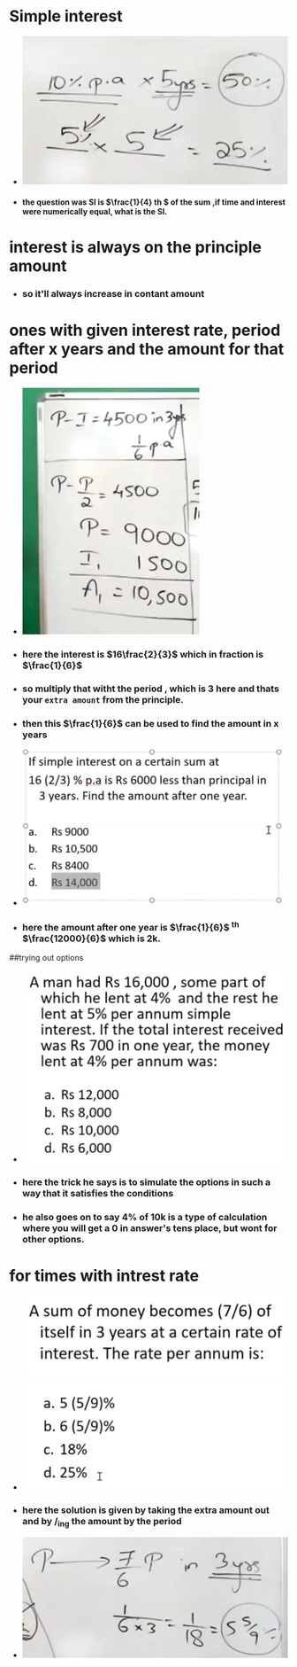 # Simple interest
- ![imageAlt](./pictures/sip1.png)
- #### the question was SI is $\frac{1}{4} th $ of the sum ,if time and interest were numerically equal, what is the SI.
# interest is always on the principle amount
- ### so it'll always increase in contant amount
# ones with given interest rate, period after x years and the amount for that period
- ![imageAlt](./pictures/sip2.png)
- ### here the interest is $16\frac{2}{3}$ which in fraction  is $\frac{1}{6}$
- ### so multiply that witht the period , which is 3 here and thats your `extra amount` from the principle.
- ###  then this $\frac{1}{6}$ can be used to find the amount in x years
- ![imageAlt](./pictures/sip3.png)
- ### here the amount after one year is $\frac{1}{6}$ <sup>th</sup> $\frac{12000}{6}$ which is 2k.
##trying out options
- ![imageAlt](./pictures/sip4.png)
- ### here  the trick he says is to simulate the options in such a way that it satisfies the conditions
- ### he also goes on to say 4% of 10k is a type of calculation where you will get a 0 in answer's tens place, but wont for other options.
# for times with intrest rate
- ![imageAlt](./pictures/sip5.png)
- ### here the solution is given by taking the extra amount out and by $/$<sub>ing</sub>  the amount by the period
- ![imageAlt](./pictures/sip6.png)